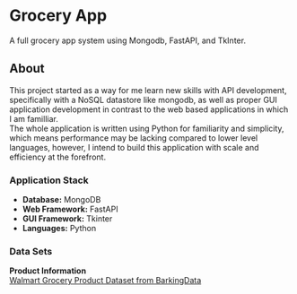 # Grocery App

A full grocery app system using Mongodb, FastAPI, and TkInter.

## About

This project started as a way for me learn new skills with API development, specifically with a NoSQL datastore like mongodb, as well as proper GUI application development in contrast to the web based applications in which I am familliar.<br>
The whole application is written using Python for familiarity and simplicity, which means performance may be lacking compared to lower level languages, however, I intend to build this application with scale and efficiency at the forefront.

### Application Stack

- **Database:** MongoDB
- **Web Framework:** FastAPI
- **GUI Framework:** Tkinter
- **Languages:** Python

### Data Sets

**Product Information**<br>
[Walmart Grocery Product Dataset from BarkingData](https://www.kaggle.com/datasets/polartech/walmart-grocery-product-dataset)
